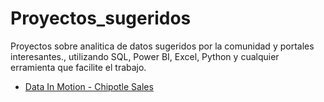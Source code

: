 # Proyectos_sugeridos
Proyectos sobre analitica de datos  sugeridos por la comunidad y portales interesantes., utilizando SQL, Power BI, Excel, Python y cualquier erramienta que facilite el trabajo.

* [Data In Motion - Chipotle Sales ](https://github.com/rrssJavier/Proyectos_sugeridos/tree/main/data_in_motion/chipotle)

